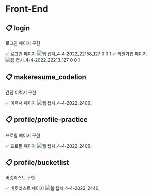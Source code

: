 # Front-End


## 📋 login

로그인 페이지 구현

✅ 로그인 페이지
 ![웹 캡처_4-4-2022_22158_127 0 0 1](https://user-images.githubusercontent.com/73926393/161440401-65842b54-fdf5-4690-8531-f643fbaf7849.jpeg)
✅ 회원가입 페이지
![웹 캡처_4-4-2022_22213_127 0 0 1](https://user-images.githubusercontent.com/73926393/161440341-fa9cda90-c1cb-4a81-b8d8-999cf6231085.jpeg)


## 📋 makeresume_codelion

간단 이력서 구현

✅ 이력서 페이지
![웹 캡처_4-4-2022_2409_](https://user-images.githubusercontent.com/73926393/161440827-bcc07df7-c0fc-439a-baca-d5f90fa45252.jpeg)

## 📋 profile/profile-practice

프로필 페이지 구현

✅ 프로필 페이지 
![웹 캡처_4-4-2022_2409_](https://user-images.githubusercontent.com/73926393/161441005-da348a5f-f01d-4a8c-ad7d-73cd8aab6029.jpeg)

## 📋 profile/bucketlist

버킷리스트 구현

✅ 버킷리스트 페이지
![웹 캡처_4-4-2022_2440_](https://user-images.githubusercontent.com/73926393/161441006-9d3ba175-63c4-4d5f-8c5f-90e786cfd6b3.jpeg)
